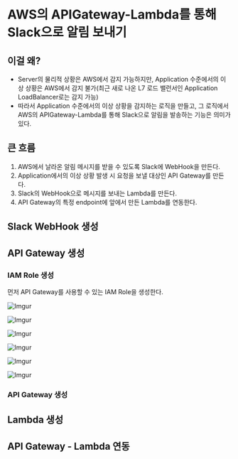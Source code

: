 # AWS의 APIGateway-Lambda를 통해 Slack으로 알림 보내기

## 이걸 왜?

- Server의 물리적 상황은 AWS에서 감지 가능하지만, Application 수준에서의 이상 상황은 AWS에서 감지 불가(최근 새로 나온 L7 로드 밸런서인 Application LoadBalancer로는 감지 가능)
- 따라서 Application 수준에서의 이상 상황을 감지하는 로직을 만들고, 그 로직에서 AWS의 APIGateway-Lambda를 통해 Slack으로 알림을 발송하는 기능은 의미가 있다.

## 큰 흐름

1. AWS에서 날라온 알림 메시지를 받을 수 있도록 Slack에 WebHook을 만든다.
1. Application에서의 이상 상황 발생 시 요청을 보낼 대상인 API Gateway를 만든다.
1. Slack의 WebHook으로 메시지를 보내는 Lambda를 만든다.
1. API Gateway의 특정 endpoint에 앞에서 만든 Lambda를 연동한다.

## Slack WebHook 생성




## API Gateway 생성

### IAM Role 생성

먼저 API Gateway를 사용할 수 있는 IAM Role을 생성한다.

![Imgur](http://i.imgur.com/2VkBvNx.png)

![Imgur](http://i.imgur.com/yby2Peo.png)

![Imgur](http://i.imgur.com/GXhotsR.png)

![Imgur](http://i.imgur.com/UwCBvYf.png)

![Imgur](http://i.imgur.com/J91pbgf.png)

![Imgur](http://i.imgur.com/8BxNO30.png)

### API Gateway 생성




## Lambda 생성




## API Gateway - Lambda 연동
